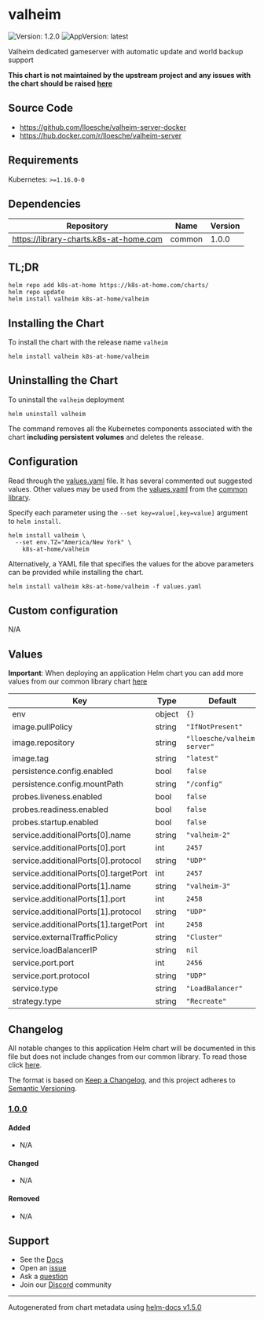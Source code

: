 # valheim

![Version: 1.2.0](https://img.shields.io/badge/Version-1.2.0-informational?style=flat-square) ![AppVersion: latest](https://img.shields.io/badge/AppVersion-latest-informational?style=flat-square)

Valheim dedicated gameserver with automatic update and world backup support

**This chart is not maintained by the upstream project and any issues with the chart should be raised [here](https://github.com/k8s-at-home/charts/issues/new/choose)**

## Source Code

* <https://github.com/lloesche/valheim-server-docker>
* <https://hub.docker.com/r/lloesche/valheim-server>

## Requirements

Kubernetes: `>=1.16.0-0`

## Dependencies

| Repository | Name | Version |
|------------|------|---------|
| https://library-charts.k8s-at-home.com | common | 1.0.0 |

## TL;DR

```console
helm repo add k8s-at-home https://k8s-at-home.com/charts/
helm repo update
helm install valheim k8s-at-home/valheim
```

## Installing the Chart

To install the chart with the release name `valheim`

```console
helm install valheim k8s-at-home/valheim
```

## Uninstalling the Chart

To uninstall the `valheim` deployment

```console
helm uninstall valheim
```

The command removes all the Kubernetes components associated with the chart **including persistent volumes** and deletes the release.

## Configuration

Read through the [values.yaml](./values.yaml) file. It has several commented out suggested values.
Other values may be used from the [values.yaml](../common/values.yaml) from the [common library](../common).

Specify each parameter using the `--set key=value[,key=value]` argument to `helm install`.

```console
helm install valheim \
  --set env.TZ="America/New York" \
    k8s-at-home/valheim
```

Alternatively, a YAML file that specifies the values for the above parameters can be provided while installing the chart.

```console
helm install valheim k8s-at-home/valheim -f values.yaml
```

## Custom configuration

N/A

## Values

**Important**: When deploying an application Helm chart you can add more values from our common library chart [here](https://github.com/k8s-at-home/charts/tree/master/charts/common/)

| Key | Type | Default | Description |
|-----|------|---------|-------------|
| env | object | `{}` |  |
| image.pullPolicy | string | `"IfNotPresent"` |  |
| image.repository | string | `"lloesche/valheim-server"` |  |
| image.tag | string | `"latest"` |  |
| persistence.config.enabled | bool | `false` |  |
| persistence.config.mountPath | string | `"/config"` |  |
| probes.liveness.enabled | bool | `false` |  |
| probes.readiness.enabled | bool | `false` |  |
| probes.startup.enabled | bool | `false` |  |
| service.additionalPorts[0].name | string | `"valheim-2"` |  |
| service.additionalPorts[0].port | int | `2457` |  |
| service.additionalPorts[0].protocol | string | `"UDP"` |  |
| service.additionalPorts[0].targetPort | int | `2457` |  |
| service.additionalPorts[1].name | string | `"valheim-3"` |  |
| service.additionalPorts[1].port | int | `2458` |  |
| service.additionalPorts[1].protocol | string | `"UDP"` |  |
| service.additionalPorts[1].targetPort | int | `2458` |  |
| service.externalTrafficPolicy | string | `"Cluster"` |  |
| service.loadBalancerIP | string | `nil` |  |
| service.port.port | int | `2456` |  |
| service.port.protocol | string | `"UDP"` |  |
| service.type | string | `"LoadBalancer"` |  |
| strategy.type | string | `"Recreate"` |  |

## Changelog

All notable changes to this application Helm chart will be documented in this file but does not include changes from our common library. To read those click [here](https://github.com/k8s-at-home/charts/tree/master/charts/common/README.md#Changelog).

The format is based on [Keep a Changelog](https://keepachangelog.com/en/1.0.0/), and this project adheres to [Semantic Versioning](https://semver.org/spec/v2.0.0.html).

### [1.0.0]

#### Added

- N/A

#### Changed

- N/A

#### Removed

- N/A

[1.0.0]: #1.0.0

## Support

- See the [Docs](https://docs.k8s-at-home.com/our-helm-charts/getting-started/)
- Open an [issue](https://github.com/k8s-at-home/charts/issues/new/choose)
- Ask a [question](https://github.com/k8s-at-home/organization/discussions)
- Join our [Discord](https://discord.gg/sTMX7Vh) community

----------------------------------------------
Autogenerated from chart metadata using [helm-docs v1.5.0](https://github.com/norwoodj/helm-docs/releases/v1.5.0)